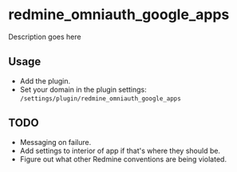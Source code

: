 # redmine_omniauth_google_apps

Description goes here

## Usage

- Add the plugin.
- Set your domain in the plugin settings: `/settings/plugin/redmine_omniauth_google_apps`

## TODO

- Messaging on failure.
- Add settings to interior of app if that's where they should be.
- Figure out what other Redmine conventions are being violated.